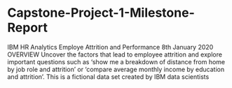 # Capstone-Project-1-Milestone-Report
IBM HR Analytics Employe Attrition and Performance
8th January 2020
OVERVIEW
Uncover the factors that lead to employee attrition and explore important questions such as ‘show me a breakdown of distance from home by job role and attrition’ or ‘compare average monthly income by education and attrition’. This is a fictional data set created by IBM data scientists
